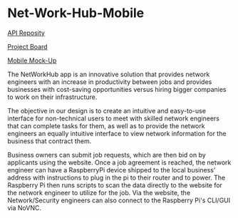 # Net-Work-Hub-Mobile

[API Reposity](https://github.com/isa4ac/NWHMobileAPI/)

[Project Board](https://github.com/users/isa4ac/projects/4)

[Mobile Mock-Up](https://www.figma.com/file/HOHliVBL5WbkDO6eI1eWdF/Net-Work-Hub?type=design&node-id=302-27513&mode=design&t=jHwKvEz6PtKUaJKr-0)

  The NetWorkHub app is an innovative solution that provides network engineers with an increase in productivity between jobs and provides businesses with cost-saving opportunities versus hiring bigger companies to work on their infrastructure. 

  The objective in our design is to create an intuitive and easy-to-use interface for non-technical users to meet with skilled network engineers that can complete tasks for them, as well as to provide the network engineers an equally intuitive interface to view network information for the business that contract them.  

  Business owners can submit job requests, which are then bid on by applicants using the website. Once a job agreement is reached, the network engineer can have a RaspberryPi device shipped to the local business’ address with instructions to plug in the pi to their router and to power. The Raspberry Pi then runs scripts to scan the data directly to the website for the network engineer to utilize for the job. Via the website, the Network/Security engineers can also connect to the Raspberry Pi's CLI/GUI via NoVNC.
